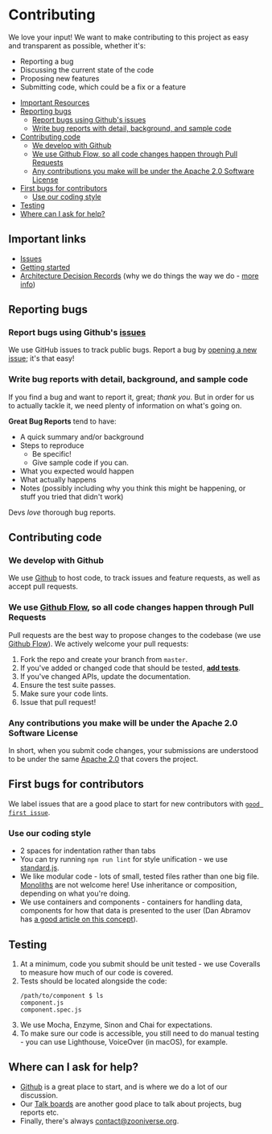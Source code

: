 # Contributing

We love your input! We want to make contributing to this project as easy and transparent as possible, whether it's:

- Reporting a bug
- Discussing the current state of the code
- Proposing new features
- Submitting code, which could be a fix or a feature

<!-- START doctoc generated TOC please keep comment here to allow auto update -->
<!-- DON'T EDIT THIS SECTION, INSTEAD RE-RUN doctoc TO UPDATE -->


- [Important Resources](#important-resources)
- [Reporting bugs](#reporting-bugs)
  - [Report bugs using Github's issues](#report-bugs-using-githubs-issues)
  - [Write bug reports with detail, background, and sample code](#write-bug-reports-with-detail-background-and-sample-code)
- [Contributing code](#contributing-code)
  - [We develop with Github](#we-develop-with-github)
  - [We use Github Flow, so all code changes happen through Pull Requests](#we-use-github-flow-so-all-code-changes-happen-through-pull-requests)
  - [Any contributions you make will be under the Apache 2.0 Software License](#any-contributions-you-make-will-be-under-the-apache-20-software-license)
- [First bugs for contributors](#first-bugs-for-contributors)
  - [Use our coding style](#use-our-coding-style)
- [Testing](#testing)
- [Where can I ask for help?](#where-can-i-ask-for-help)

<!-- END doctoc generated TOC please keep comment here to allow auto update -->

## Important links

- [Issues](https://github.com/zooniverse/front-end-monorepo/issues)
- [Getting started](https://github.com/zooniverse/front-end-monorepo#getting-started)
- [Architecture Decision Records](https://github.com/zooniverse/front-end-monorepo/tree/master/docs/arch) (why we do things the way we do - [more info](http://thinkrelevance.com/blog/2011/11/15/documenting-architecture-decisions))

## Reporting bugs

### Report bugs using Github's [issues](https://github.com/zooniverse/front-end-monorepo/issues)

We use GitHub issues to track public bugs. Report a bug by [opening a new issue](https://github.com/zooniverse/front-end-monorepo/issues/new); it's that easy!

### Write bug reports with detail, background, and sample code

If you find a bug and want to report it, great; _thank you_. But in order for us to actually tackle it, we need plenty of information on what's going on.

**Great Bug Reports** tend to have:

- A quick summary and/or background
- Steps to reproduce
  - Be specific!
  - Give sample code if you can.
- What you expected would happen
- What actually happens
- Notes (possibly including why you think this might be happening, or stuff you tried that didn't work)

Devs *love* thorough bug reports.

## Contributing code

### We develop with Github
We use [Github](https://github.com/) to host code, to track issues and feature requests, as well as accept pull requests.

### We use [Github Flow](https://guides.github.com/introduction/flow/index.html), so all code changes happen through Pull Requests

Pull requests are the best way to propose changes to the codebase (we use [Github Flow](https://guides.github.com/introduction/flow/index.html)). We actively welcome your pull requests:

1. Fork the repo and create your branch from `master`.
2. If you've added or changed code that should be tested, [**add tests**](#testing).
3. If you've changed APIs, update the documentation.
4. Ensure the test suite passes.
5. Make sure your code lints.
6. Issue that pull request!

### Any contributions you make will be under the Apache 2.0 Software License

In short, when you submit code changes, your submissions are understood to be under the same [Apache 2.0](https://choosealicense.com/licenses/apache-2.0/) that covers the project.

## First bugs for contributors

We label issues that are a good place to start for new contributors with [`good first issue`](https://github.com/zooniverse/front-end-monorepo/issues?q=is%3Aopen+is%3Aissue+label%3A%22good+first+issue%22).

### Use our coding style

* 2 spaces for indentation rather than tabs
* You can try running `npm run lint` for style unification - we use [standard.js](https://standardjs.com/).
* We like modular code - lots of small, tested files rather than one big file. [Monoliths](https://github.com/zooniverse/Panoptes-Front-End) are not welcome here! Use inheritance or composition, depending on what you're doing.
* We use containers and components - containers for handling data, components for how that data is presented to the user (Dan Abramov has [a good article on this concept](https://medium.com/@dan_abramov/smart-and-dumb-components-7ca2f9a7c7d0)).

## Testing

1. At a minimum, code you submit should be unit tested - we use Coveralls to measure how much of our code is covered.
2. Tests should be located alongside the code:
    ```
    /path/to/component $ ls
    component.js
    component.spec.js
    ```
3. We use Mocha, Enzyme, Sinon and Chai for expectations.
4. To make sure our code is accessible, you still need to do manual testing - you can use Lighthouse, VoiceOver (in macOS), for example.

## Where can I ask for help?

- [Github](https://github.com/zooniverse/front-end-monorepo/issues) is a great place to start, and is where we do a lot of our discussion.
- Our [Talk boards](https://www.zooniverse.org/talk) are another good place to talk about projects, bug reports etc.
- Finally, there's always [contact@zooniverse.org](mailto:contact@zooniverse.org).
